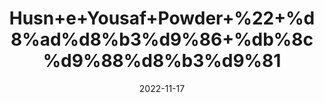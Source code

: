 ---
title: 'Husn+e+Yousaf+Powder+%22+%d8%ad%d8%b3%d9%86+%db%8c%d9%88%d8%b3%d9%81'
date: '2022-11-17' 
metatag: '' 
inventory: '0' 
draft: false 
# meta description 
shortDescripton: 'It+sheds+dead+skin+cells%2c+unclogs+pores%2c+and+removes+excess+oil+from+the+skin'
description: 'Skin+Care+%d8%b3%da%a9%d9%86+%da%a9%d8%a6%db%8c%d8%b1'
longdescription: ''
tags: ''
brand: ''
subCategory: ''
unit: '10 gm-Pk'
sellCount: '0'
featured: True
# product Price
price: '30.0'
# Product Short Description
shortDescription: 'It+sheds+dead+skin+cells%2c+unclogs+pores%2c+and+removes+excess+oil+from+the+skin'
productID: '2D9FB7BD-673B-ED11-996A-005056B3A416'
type: 'products'
category: 'Skin+Care+%d8%b3%da%a9%d9%86+%da%a9%d8%a6%db%8c%d8%b1' 
thumnailproduct: 'https://eraconnect.blob.core.windows.net/product-images/aminsaddiquidawakhana/57d0dc8b-d699-45a1-90fb-2426891dcf8f.webp' 
images:
  - image: 'https://eraconnect.blob.core.windows.net/product-images/aminsaddiquidawakhana/57d0dc8b-d699-45a1-90fb-2426891dcf8f.webp'  
Variants:
---